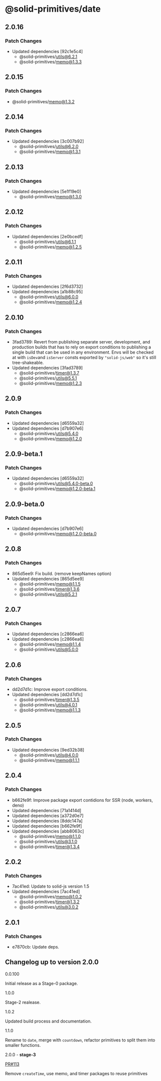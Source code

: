 # @solid-primitives/date

## 2.0.16

### Patch Changes

- Updated dependencies [92c1e5c4]
  - @solid-primitives/utils@6.2.1
  - @solid-primitives/memo@1.3.3

## 2.0.15

### Patch Changes

- @solid-primitives/memo@1.3.2

## 2.0.14

### Patch Changes

- Updated dependencies [3c007b92]
  - @solid-primitives/utils@6.2.0
  - @solid-primitives/memo@1.3.1

## 2.0.13

### Patch Changes

- Updated dependencies [5e1f19e0]
  - @solid-primitives/memo@1.3.0

## 2.0.12

### Patch Changes

- Updated dependencies [2e0bcedf]
  - @solid-primitives/utils@6.1.1
  - @solid-primitives/memo@1.2.5

## 2.0.11

### Patch Changes

- Updated dependencies [2f6d3732]
- Updated dependencies [a1b88c95]
  - @solid-primitives/utils@6.0.0
  - @solid-primitives/memo@1.2.4

## 2.0.10

### Patch Changes

- 3fad3789: Revert from publishing separate server, development, and production builds that has to rely on export conditions
  to publishing a single build that can be used in any environment.
  Envs will be checked at with `isDev`and `isServer` consts exported by `"solid-js/web"` so it's still tree-shakeable.
- Updated dependencies [3fad3789]
  - @solid-primitives/timer@1.3.7
  - @solid-primitives/utils@5.5.1
  - @solid-primitives/memo@1.2.3

## 2.0.9

### Patch Changes

- Updated dependencies [d6559a32]
- Updated dependencies [d7b907e6]
  - @solid-primitives/utils@5.4.0
  - @solid-primitives/memo@1.2.0

## 2.0.9-beta.1

### Patch Changes

- Updated dependencies [d6559a32]
  - @solid-primitives/utils@5.4.0-beta.0
  - @solid-primitives/memo@1.2.0-beta.1

## 2.0.9-beta.0

### Patch Changes

- Updated dependencies [d7b907e6]
  - @solid-primitives/memo@1.2.0-beta.0

## 2.0.8

### Patch Changes

- 865d5ee9: Fix build. (remove keepNames option)
- Updated dependencies [865d5ee9]
  - @solid-primitives/memo@1.1.5
  - @solid-primitives/timer@1.3.6
  - @solid-primitives/utils@5.2.1

## 2.0.7

### Patch Changes

- Updated dependencies [c2866ea6]
- Updated dependencies [c2866ea6]
  - @solid-primitives/memo@1.1.4
  - @solid-primitives/utils@5.0.0

## 2.0.6

### Patch Changes

- dd2d7d1c: Improve export conditions.
- Updated dependencies [dd2d7d1c]
  - @solid-primitives/timer@1.3.5
  - @solid-primitives/utils@4.0.1
  - @solid-primitives/memo@1.1.3

## 2.0.5

### Patch Changes

- Updated dependencies [9ed32b38]
  - @solid-primitives/utils@4.0.0
  - @solid-primitives/memo@1.1.1

## 2.0.4

### Patch Changes

- b662fe9f: Improve package export contidions for SSR (node, workers, deno)
- Updated dependencies [71a1414d]
- Updated dependencies [a372d0e7]
- Updated dependencies [8ddc147a]
- Updated dependencies [b662fe9f]
- Updated dependencies [abb8063c]
  - @solid-primitives/memo@1.1.0
  - @solid-primitives/utils@3.1.0
  - @solid-primitives/timer@1.3.4

## 2.0.2

### Patch Changes

- 7ac41ed: Update to solid-js version 1.5
- Updated dependencies [7ac41ed]
  - @solid-primitives/memo@1.0.2
  - @solid-primitives/timer@1.3.2
  - @solid-primitives/utils@3.0.2

## 2.0.1

### Patch Changes

- e7870cb: Update deps.

## Changelog up to version 2.0.0

0.0.100

Initial release as a Stage-0 package.

1.0.0

Stage-2 realease.

1.0.2

Updated build process and documentation.

1.1.0

Rename to `date`, merge with `countdown`, refactor primitives to split them into smaller functions.

2.0.0 - **stage-3**

[PR#113](https://github.com/solidjs-community/solid-primitives/pull/113)

Remove `createTime`, use memo, and timer packages to reuse primitives
